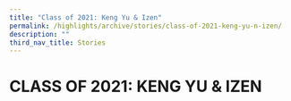```yaml
---
title: "Class of 2021: Keng Yu & Izen"
permalink: /highlights/archive/stories/class-of-2021-keng-yu-n-izen/
description: ""
third_nav_title: Stories
---
```

# CLASS OF 2021: KENG YU & IZEN
